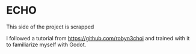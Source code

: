 # ECHO

This side of the project is scrapped

I followed a tutorial from https://github.com/robyn3choi and trained with it to familiarize myself with Godot.
